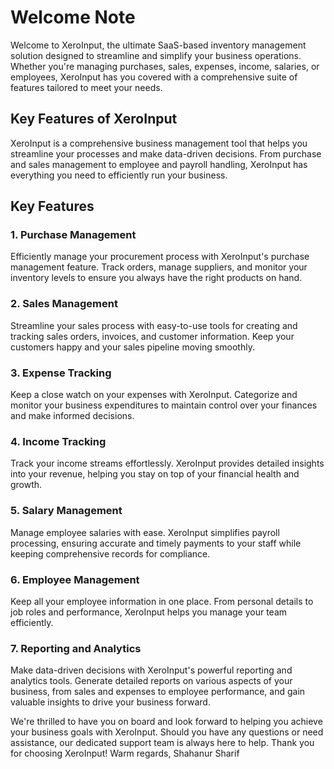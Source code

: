 # Welcome Note

Welcome to XeroInput, the ultimate SaaS-based inventory management solution designed to streamline and simplify your 
business operations. Whether you're managing purchases, sales, expenses, income, salaries, or employees, XeroInput has 
you covered with a comprehensive suite of features tailored to meet your needs.

## Key Features of XeroInput

XeroInput is a comprehensive business management tool that helps you streamline your processes and make data-driven decisions. From purchase and sales management to employee and payroll handling, XeroInput has everything you need to efficiently run your business.

## Key Features

### 1. Purchase Management
Efficiently manage your procurement process with XeroInput's purchase management feature. Track orders, manage suppliers, and monitor your inventory levels to ensure you always have the right products on hand.

### 2. Sales Management
Streamline your sales process with easy-to-use tools for creating and tracking sales orders, invoices, and customer information. Keep your customers happy and your sales pipeline moving smoothly.

### 3. Expense Tracking
Keep a close watch on your expenses with XeroInput. Categorize and monitor your business expenditures to maintain control over your finances and make informed decisions.

### 4. Income Tracking
Track your income streams effortlessly. XeroInput provides detailed insights into your revenue, helping you stay on top of your financial health and growth.

### 5. Salary Management
Manage employee salaries with ease. XeroInput simplifies payroll processing, ensuring accurate and timely payments to your staff while keeping comprehensive records for compliance.

### 6. Employee Management
Keep all your employee information in one place. From personal details to job roles and performance, XeroInput helps you manage your team efficiently.

### 7. Reporting and Analytics
Make data-driven decisions with XeroInput's powerful reporting and analytics tools. Generate detailed reports on various aspects of your business, from sales and expenses to employee performance, and gain valuable insights to drive your business forward.

We're thrilled to have you on board and look forward to helping you achieve your business goals with XeroInput. Should
you have any questions or need assistance, our dedicated support team is always here to help.
Thank you for choosing XeroInput!
Warm regards,
Shahanur Sharif